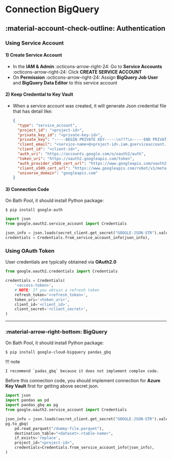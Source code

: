 # Connection BigQuery

## :material-account-check-outline: Authentication

### Using Service Account

#### 1) Create Service Account

- In the **IAM & Admin** :octicons-arrow-right-24: Go to **Service Accounts**
  :octicons-arrow-right-24: Click **CREATE SERVICE ACCOUNT**
- On **Permission** :octicons-arrow-right-24: Assign **BigQuery Job User** and
  **BigQuery Data Editor** to this service account

#### 2) Keep Credential to Key Vault

-   When a service account was created, it will generate Json credential file that
    has detail like:

    ```json
    {
      "type": "service_account",
      "project_id": "<project-id>",
      "private_key_id": "<private-key-id>",
      "private_key": "-----BEGIN PRIVATE KEY-----\n???\n-----END PRIVATE KEY-----\n",
      "client_email": "<service-name>@<project-id>.iam.gserviceaccount.com",
      "client_id": "<client-id>",
      "auth_uri": "https://accounts.google.com/o/oauth2/auth",
      "token_uri": "https://oauth2.googleapis.com/token",
      "auth_provider_x509_cert_url": "https://www.googleapis.com/oauth2/v1/certs",
      "client_x509_cert_url": "https://www.googleapis.com/robot/v1/metadata/x509/<service-name>%40<project-id>.iam.gserviceaccount.com",
      "universe_domain": "googleapis.com"
    }
    ```

#### 3) Connection Code

On Bath Pool, it should install Python package:

```console
$ pip install google-auth
```

```python
import json
from google.oauth2.service_account import Credentials

json_info = json.loads(secret_client.get_secret("GOOGLE-JSON-STR").value)
credentials = Credentials.from_service_account_info(json_info),
```

### Using OAuth Token

User credentials are typically obtained via **OAuth2.0**

```python
from google.oauth2.credentials import Credentials

credentials = Credentials(
    '<access-token>',
    # NOTE: If you obtain a refresh token
    refresh_token='<refresh_token>',
    token_uri='<token_uri>',
    client_id='<client_id>',
    client_secret='<client_secret>',
)
```

---

### :material-arrow-right-bottom: BigQuery

On Bath Pool, it should install Python package:

```console
$ pip install google-cloud-bigquery pandas_gbq
```

!!! note

    I recommend `padas_gbq` because it does not implement complex code.

Before this connection code, you should implement connection for **Azure Key Vault**
first for getting above secret json.

```python
import json
import pandas as pd
import pandas_gbq as pg
from google.oauth2.service_account import Credentials

json_info = json.loads(secret_client.get_secret("GOOGLE-JSON-STR").value)
pg.to_gbq(
    pd.read_parquet("/dummy-file.parquet"),
    destination_table="<dataset>.<table-name>",
    if_exists='replace',
    project_id="<project-id>",
    credentials=Credentials.from_service_account_info(json_info),
)
```
